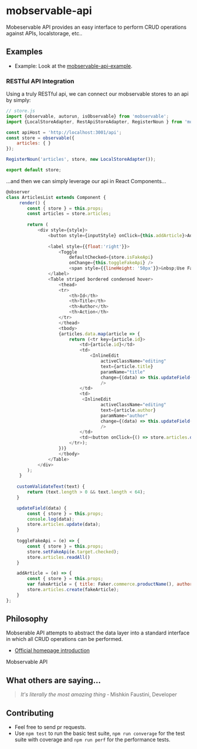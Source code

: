 # mobservable-api
Mobeservable API provides an easy interface to perform CRUD operations against APIs, localstorage, etc.. 

## Examples

* Example: Look at the [mobservable-api-example](https://github.com/mishkinf/mobservable-api-example).

### RESTful API Integration
Using a truly RESTful api, we can connect our mobservable stores to an api by simply:
```javascript
// store.js
import {observable, autorun, isObservable} from 'mobservable';
import {LocalStoreAdapter, RestApiStoreAdapter, RegisterNoun } from 'mobservable-api';

const apiHost = 'http://localhost:3001/api';
const store = observable({
    articles: { }
});

RegisterNoun('articles', store, new LocalStoreAdapter());

export default store;
```
...and then we can simply leverage our api in React Components...
```javascript
@observer
class ArticlesList extends Component {
     render() {
        const { store } = this.props;
        const articles = store.articles;
         
        return (
            <div style={style}>
                <button style={inputStyle} onClick={this.addArticle}>Add Article</button>
                
                <label style={{float:'right'}}>
                    <Toggle
                        defaultChecked={store.isFakeApi} 
                        onChange={this.toggleFakeApi} />
                        <span style={{lineHeight: '50px'}}>&nbsp;Use Fake Api</span>
                </label>
                <Table striped bordered condensed hover>
                    <thead>
                    <tr>
                        <th>Id</th>
                        <th>Title</th>
                        <th>Author</th>
                        <th>Action</th>
                    </tr>
                    </thead>
                    <tbody>
                    {articles.data.map(article => {
                        return (<tr key={article.id}>
                            <td>{article.id}</td>
                            <td> 
                                <InlineEdit
                                    activeClassName="editing"
                                    text={article.title}
                                    paramName="title"
                                    change={(data) => this.updateField({id: article.id, title: data.title})}
                                    />
                            </td>
                            <td>
                             <InlineEdit
                                    activeClassName="editing"
                                    text={article.author}
                                    paramName="author"
                                    change={(data) => this.updateField({id: article.id, author: data.author})}
                                    />
                            </td>
                            <td><button onClick={() => store.articles.delete(article.id)}>Delete</button></td>
                        </tr>);
                    })}
                    </tbody>
                </Table>
            </div>
        );    
     }
        
    customValidateText(text) {
        return (text.length > 0 && text.length < 64);
    }

    updateField(data) {
        const { store } = this.props;
        console.log(data);
        store.articles.update(data);
    }
        
    toggleFakeApi = (e) => {
        const { store } = this.props;
        store.setFakeApi(e.target.checked);
        store.articles.readAll()
    }

    addArticle = (e) => {
        const { store } = this.props;
        var fakeArticle = { title: Faker.commerce.productName(), author: Faker.name.findName() };
        store.articles.create(fakeArticle);
    }
};
```

## Philosophy
Mobserable API attempts to abstract the data layer into a standard interface in which all CRUD operations can be performed. 

* [Official homepage introduction](http://mishkinf.github.io/mobservable-api)

Mobservable API

## What others are saying...

> _It's literally the most amazing thing_
> &dash; Mishkin Faustini, Developer

## Contributing

* Feel free to send pr requests.
* Use `npm test` to run the basic test suite, `npm run converage` for the test suite with coverage and `npm run perf` for the performance tests.
